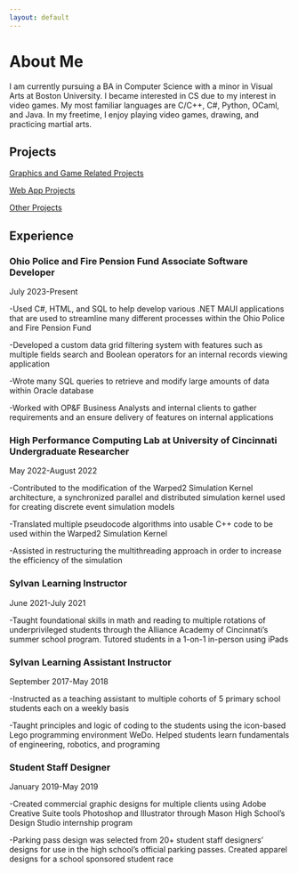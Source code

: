 ```yaml
---
layout: default
---
```


# About Me
I am currently pursuing a BA in Computer Science with a minor in Visual Arts at Boston University. I became interested in CS due to my interest in video games. My most familiar languages are C/C++, C#, Python, OCaml, and Java. In my freetime, I enjoy playing video games, drawing, and practicing martial arts.

## Projects
[Graphics and Game Related Projects](https://gavinytan.github.io/graphics)

[Web App Projects](https://gavinytan.github.io/webapps)

[Other Projects](https://gavinytan.github.io/other)




## Experience

### Ohio Police and Fire Pension Fund Associate Software Developer

July 2023-Present

-Used C#, HTML, and SQL to help develop various .NET MAUI applications that are used to streamline many different processes within the Ohio Police and Fire Pension Fund

-Developed a custom data grid filtering system with features such as multiple fields search and Boolean operators for an internal records viewing application

-Wrote many SQL queries to retrieve and modify large amounts of data within Oracle database

-Worked with OP&F Business Analysts and internal clients to gather requirements and an ensure delivery of features on internal applications


### High Performance Computing Lab at University of Cincinnati Undergraduate Researcher

May 2022-August 2022

-Contributed to the modification of the Warped2 Simulation Kernel architecture, a synchronized parallel and distributed simulation kernel used for creating discrete event simulation models

-Translated multiple pseudocode algorithms into usable C++ code to be used within the Warped2 Simulation Kernel

-Assisted in restructuring the multithreading approach in order to increase the efficiency of the simulation


### Sylvan Learning Instructor

June 2021-July 2021

-Taught foundational skills in math and reading to multiple rotations of underprivileged students through the Alliance Academy of Cincinnati’s summer school program. Tutored students in a 1-on-1 in-person using iPads


### Sylvan Learning Assistant Instructor

September 2017-May 2018

-Instructed as a teaching assistant to multiple cohorts of 5 primary school students each on a weekly basis 

-Taught principles and logic of coding to the students using the icon-based Lego programming environment WeDo. Helped students learn fundamentals of engineering, robotics, and programing  


### Student Staff Designer

January 2019-May 2019

-Created commercial graphic designs for multiple clients using Adobe Creative Suite tools Photoshop and Illustrator through Mason High School’s Design Studio internship program 

-Parking pass design was selected from 20+ student staff designers’ designs for use in the high school’s official parking passes. Created apparel designs for a school sponsored student race 

